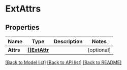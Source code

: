 # ExtAttrs

## Properties

Name | Type | Description | Notes
------------ | ------------- | ------------- | -------------
**Attrs** | [**[]ExtAttr**](ExtAttr.md) |  | [optional] 

[[Back to Model list]](../README.md#documentation-for-models) [[Back to API list]](../README.md#documentation-for-api-endpoints) [[Back to README]](../README.md)


